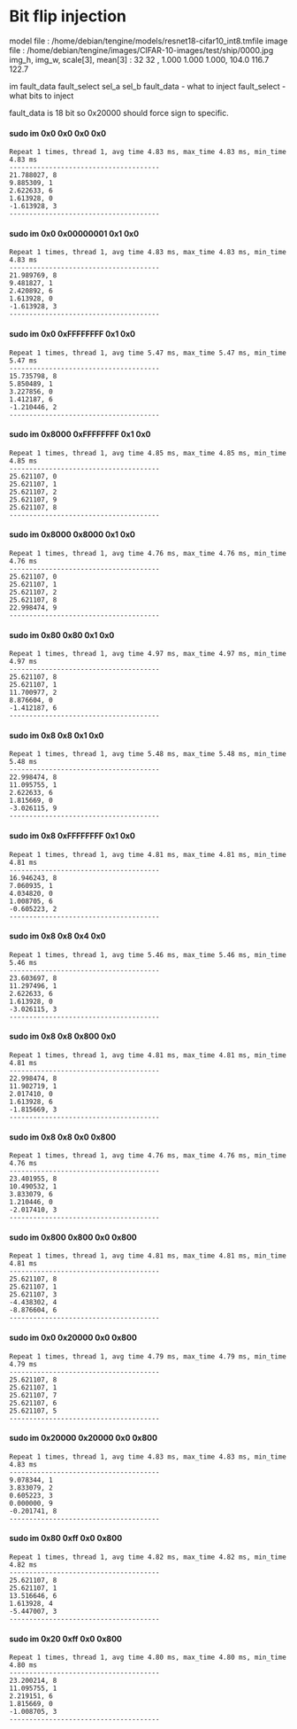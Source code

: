 # Bit flip injection

model file : /home/debian/tengine/models/resnet18-cifar10_int8.tmfile
image file : /home/debian/tengine/images/CIFAR-10-images/test/ship/0000.jpg
img_h, img_w, scale[3], mean[3] : 32 32 , 1.000 1.000 1.000, 104.0 116.7 122.7

im fault_data fault_select sel_a sel_b
fault_data - what to inject
fault_select - what bits to inject


fault_data is 18 bit so 0x20000 should force sign to specific.

#### sudo im 0x0 0x0 0x0 0x0
```
Repeat 1 times, thread 1, avg time 4.83 ms, max_time 4.83 ms, min_time 4.83 ms
--------------------------------------
21.788027, 8
9.885309, 1
2.622633, 6
1.613928, 0
-1.613928, 3
--------------------------------------
```

#### sudo im 0x0 0x00000001 0x1 0x0
```
Repeat 1 times, thread 1, avg time 4.83 ms, max_time 4.83 ms, min_time 4.83 ms
--------------------------------------
21.989769, 8
9.481827, 1
2.420892, 6
1.613928, 0
-1.613928, 3
--------------------------------------
```

#### sudo im 0x0 0xFFFFFFFF 0x1 0x0
```
Repeat 1 times, thread 1, avg time 5.47 ms, max_time 5.47 ms, min_time 5.47 ms
--------------------------------------
15.735798, 8
5.850489, 1
3.227856, 0
1.412187, 6
-1.210446, 2
--------------------------------------
```

#### sudo im 0x8000 0xFFFFFFFF 0x1 0x0
```
Repeat 1 times, thread 1, avg time 4.85 ms, max_time 4.85 ms, min_time 4.85 ms
--------------------------------------
25.621107, 0
25.621107, 1
25.621107, 2
25.621107, 9
25.621107, 8
--------------------------------------
```

#### sudo im 0x8000 0x8000 0x1 0x0
```
Repeat 1 times, thread 1, avg time 4.76 ms, max_time 4.76 ms, min_time 4.76 ms
--------------------------------------
25.621107, 0
25.621107, 1
25.621107, 2
25.621107, 8
22.998474, 9
--------------------------------------
```


#### sudo im 0x80 0x80 0x1 0x0
```
Repeat 1 times, thread 1, avg time 4.97 ms, max_time 4.97 ms, min_time 4.97 ms
--------------------------------------
25.621107, 8
25.621107, 1
11.700977, 2
8.876604, 0
-1.412187, 6
--------------------------------------
```

#### sudo im 0x8 0x8 0x1 0x0
```
Repeat 1 times, thread 1, avg time 5.48 ms, max_time 5.48 ms, min_time 5.48 ms
--------------------------------------
22.998474, 8
11.095755, 1
2.622633, 6
1.815669, 0
-3.026115, 9
--------------------------------------
```

#### sudo im 0x8 0xFFFFFFFF 0x1 0x0
```
Repeat 1 times, thread 1, avg time 4.81 ms, max_time 4.81 ms, min_time 4.81 ms
--------------------------------------
16.946243, 8
7.060935, 1
4.034820, 0
1.008705, 6
-0.605223, 2
--------------------------------------
```

#### sudo im 0x8 0x8 0x4 0x0
```
Repeat 1 times, thread 1, avg time 5.46 ms, max_time 5.46 ms, min_time 5.46 ms
--------------------------------------
23.603697, 8
11.297496, 1
2.622633, 6
1.613928, 0
-3.026115, 3
--------------------------------------
```

#### sudo im 0x8 0x8 0x800 0x0
```
Repeat 1 times, thread 1, avg time 4.81 ms, max_time 4.81 ms, min_time 4.81 ms
--------------------------------------
22.998474, 8
11.902719, 1
2.017410, 0
1.613928, 6
-1.815669, 3
--------------------------------------
```

#### sudo im 0x8 0x8 0x0 0x800
```
Repeat 1 times, thread 1, avg time 4.76 ms, max_time 4.76 ms, min_time 4.76 ms
--------------------------------------
23.401955, 8
10.490532, 1
3.833079, 6
1.210446, 0
-2.017410, 3
--------------------------------------
```

#### sudo im 0x800 0x800 0x0 0x800
```
Repeat 1 times, thread 1, avg time 4.81 ms, max_time 4.81 ms, min_time 4.81 ms
--------------------------------------
25.621107, 8
25.621107, 1
25.621107, 3
-4.438302, 4
-8.876604, 6
--------------------------------------
```

#### sudo im 0x0 0x20000 0x0 0x800
```
Repeat 1 times, thread 1, avg time 4.79 ms, max_time 4.79 ms, min_time 4.79 ms
--------------------------------------
25.621107, 8
25.621107, 1
25.621107, 7
25.621107, 6
25.621107, 5
--------------------------------------
```

#### sudo im 0x20000 0x20000 0x0 0x800
```
Repeat 1 times, thread 1, avg time 4.83 ms, max_time 4.83 ms, min_time 4.83 ms
--------------------------------------
9.078344, 1
3.833079, 2
0.605223, 3
0.000000, 9
-0.201741, 8
--------------------------------------
```

#### sudo im 0x80 0xff 0x0 0x800
```
Repeat 1 times, thread 1, avg time 4.82 ms, max_time 4.82 ms, min_time 4.82 ms
--------------------------------------
25.621107, 8
25.621107, 1
13.516646, 6
1.613928, 4
-5.447007, 3
--------------------------------------
```

#### sudo im 0x20 0xff 0x0 0x800
```
Repeat 1 times, thread 1, avg time 4.80 ms, max_time 4.80 ms, min_time 4.80 ms
--------------------------------------
23.200214, 8
11.095755, 1
2.219151, 6
1.815669, 0
-1.008705, 3
--------------------------------------
```
